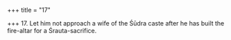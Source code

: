 +++
title = "17"

+++
17. Let him not approach a wife of the Śūdra caste after he has built the fire-altar for a Śrauta-sacrifice.
